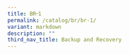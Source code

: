 ```yaml
---
title: BR᠆1
permalink: /catalog/br/br-1/
variant: markdown
description: ""
third_nav_title: Backup and Recovery
---
```


